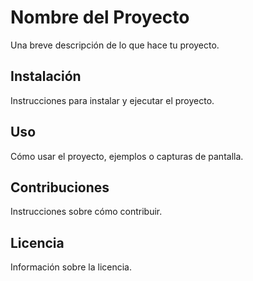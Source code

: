# Nombre del Proyecto

Una breve descripción de lo que hace tu proyecto.

## Instalación

Instrucciones para instalar y ejecutar el proyecto.

## Uso

Cómo usar el proyecto, ejemplos o capturas de pantalla.

## Contribuciones

Instrucciones sobre cómo contribuir.

## Licencia

Información sobre la licencia.
